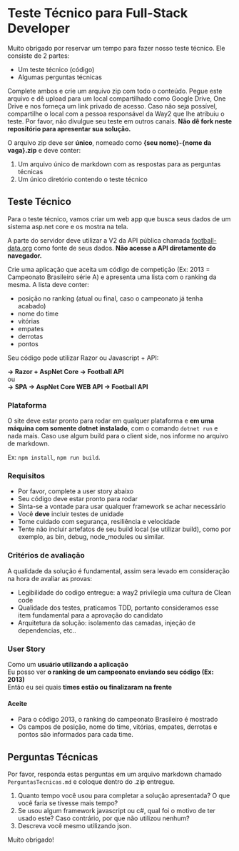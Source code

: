 # Teste Técnico para Full-Stack Developer

Muito obrigado por reservar um tempo para fazer nosso teste técnico. Ele consiste de 2 partes:

 - Um teste técnico (código)
 - Algumas perguntas técnicas
 
Complete ambos e crie um arquivo zip com todo o conteúdo. Pegue este arquivo e dê upload para um local compartilhado como Google Drive, One Drive e nos forneça um link privado de acesso. Caso não seja possível, compartilhe o local com a pessoa responsável da Way2 que lhe atribuiu o teste. Por favor, não divulgue seu teste em outros canais. **Não dê fork neste repositório para apresentar sua solução.**

O arquivo zip deve ser **único**, nomeado como **{seu nome}-{nome da vaga}.zip** e deve conter:

1. Um arquivo único de markdown com as respostas para as perguntas técnicas
2. Um único diretório contendo o teste técnico

## Teste Técnico

Para o teste técnico, vamos criar um web app que busca seus dados de um sistema asp.net core e os mostra na tela.

A parte do servidor deve utilizar a V2 da API pública chamada <a href="https://www.football-data.org" target="_blank">football-data.org</a> como fonte de seus dados. **Não acesse a API diretamente do navegador.**

Crie uma aplicação que aceita um código de competição (Ex: 2013 = Campeonato Brasileiro série A) e apresenta uma lista com o ranking da mesma. A lista deve conter:

- posição no ranking (atual ou final, caso o campeonato já tenha acabado)
- nome do time
- vitórias
- empates
- derrotas
- pontos


Seu código pode utilizar Razor ou Javascript + API:

**-> Razor + AspNet Core -> Football API**
<br />
ou
<br />
**-> SPA -> AspNet Core WEB API -> Football API</center>**


### Plataforma

O site deve estar pronto para rodar em qualquer plataforma e **em uma máquina com somente dotnet instalado**, com o comando `dotnet run` e nada mais. Caso use algum build para o client side, nos informe no arquivo de markdown. 

Ex: `npm install`, `npm run build`.

### Requisitos

- Por favor, complete a user story abaixo
- Seu código deve estar pronto para rodar
- Sinta-se a vontade para usar qualquer framework se achar necessário
- Você **deve** incluir testes de unidade
- Tome cuidado com segurança, resiliência e velocidade
- Tente não incluir artefatos de seu build local (se utilizar build), como por exemplo, as bin, debug, node_modules ou similar.

### Critérios de avaliação 
A qualidade da solução é fundamental, assim sera levado em consideração na hora de avaliar as provas:
- Legibilidade do codigo entregue: a way2 privilegia uma cultura de Clean code
- Qualidade dos testes, praticamos TDD, portanto consideramos esse item fundamental para a aprovação do candidato
- Arquitetura da solução: isolamento das camadas, injeção de dependencias, etc..

### User Story
 Como um **usuário utilizando a aplicação** <br />
 Eu posso ver **o ranking de um campeonato enviando seu código (Ex: 2013)**<br />
 Então eu sei quais **times estão ou finalizaram na frente**<br />

#### Aceite
- Para o código 2013, o ranking do campeonato Brasileiro é mostrado
- Os campos de posição, nome do time, vitórias, empates, derrotas e pontos são informados para cada time.

## Perguntas Técnicas

Por favor, responda estas perguntas em um arquivo markdown chamado `PerguntasTecnicas.md` e coloque dentro do .zip entregue.

1. Quanto tempo você usou para completar a solução apresentada? O que você faria se tivesse mais tempo?
2. Se usou algum framework javascript ou c#, qual foi o motivo de ter usado este? Caso contrário, por que não utilizou nenhum?
3. Descreva você mesmo utilizando json.

Muito obrigado!
